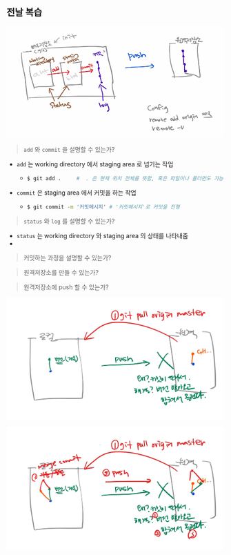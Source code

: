 ## 전날 복습

![복습](md-images/%EB%B3%B5%EC%8A%B5.PNG)

> `add` 와 `commit` 을 설명할 수 있는가?

* `add` 는 working directory 에서 staging area 로 넘기는 작업

  - ```bash
    $ git add . 	#  . 은 현재 위치 전체를 뜻함, 혹은 파일이나 폴더만도 가능
    ```

* `commit` 은 staging area 에서 커밋을 하는 작업

  - ```bash
    $ git commit -m '커밋메시지'	# '커밋메시지'로 커밋을 진행
    ```

> `status` 와 `log` 를 설명할 수 있는가?

* `status` 는 working directory 와 staging area 의 상태를 나타내줌
* 

> 커밋하는 과정을 설명할 수 있는가?



> 원격저장소를 만들 수 있는가?



> 원격저장소에 push 할 수 있는가?







![1-1](md-images/1-1.jpg)









![1-2](md-images/1-2.jpg)
